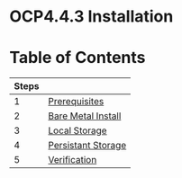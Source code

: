 <h1>OCP4.4.3 Installation</h1>

# Table of Contents

|Steps||
|---|---|
|1|[Prerequisites](prerequisites.md)|
|2|[Bare Metal Install](install.md)|
|3|[Local Storage](localstorage.md)|
|4|[Persistant Storage](persistant_storage_nfs.md)|
|5|[Verification](verification.md)|
